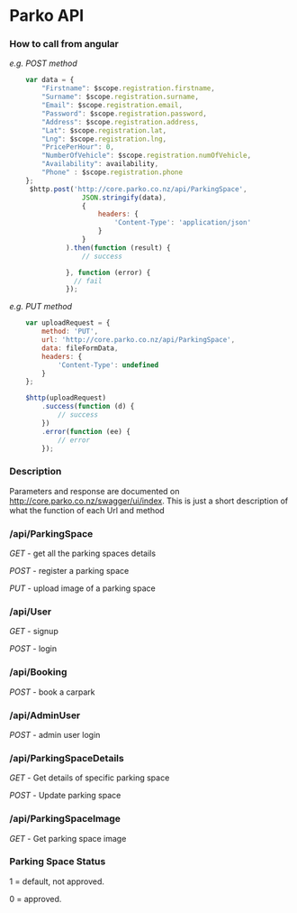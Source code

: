 # Parko API

### How to call from angular

*e.g. POST method*

```javascript
	var data = {
		"Firstname": $scope.registration.firstname,
		"Surname": $scope.registration.surname,
		"Email": $scope.registration.email,
		"Password": $scope.registration.password,
		"Address": $scope.registration.address,
		"Lat": $scope.registration.lat,
		"Lng": $scope.registration.lng,
		"PricePerHour": 0,
		"NumberOfVehicle": $scope.registration.numOfVehicle,
		"Availability": availability,
		"Phone" : $scope.registration.phone
	};
	 $http.post('http://core.parko.co.nz/api/ParkingSpace',
				  JSON.stringify(data),
				  {
					  headers: {
						  'Content-Type': 'application/json'
					  }
				  }
			  ).then(function (result) {              
				  // success 

			  }, function (error) {
				// fail
			  });
```


*e.g. PUT method*

```javascript
    var uploadRequest = {
        method: 'PUT',
        url: 'http://core.parko.co.nz/api/ParkingSpace',
        data: fileFormData,
        headers: {
            'Content-Type': undefined
        }
    };

    $http(uploadRequest)
        .success(function (d) {
            // success
        })
        .error(function (ee) {
            // error
        });
```

### Description
Parameters and response are documented on http://core.parko.co.nz/swagger/ui/index.
This is just a short description of what the function of each Url and method

### /api/ParkingSpace

*GET* - get all the parking spaces details

*POST* - register a parking space

*PUT* - upload image of a parking space


### /api/User

*GET* - signup

*POST* - login


### /api/Booking


*POST* - book a carpark


### /api/AdminUser

*POST* - admin user login

### /api/ParkingSpaceDetails
*GET* - Get details of specific parking space

*POST* - Update parking space


### /api/ParkingSpaceImage
*GET* - Get parking space image


### Parking Space Status

1 = default, not approved.

0 = approved.

